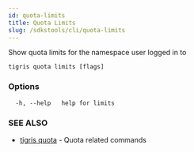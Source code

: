 ```yaml
---
id: quota-limits
title: Quota Limits
slug: /sdkstools/cli/quota-limits
---
```


Show quota limits for the namespace user logged in to

```
tigris quota limits [flags]
```

### Options

```
  -h, --help   help for limits
```

### SEE ALSO

- [tigris quota](tigris_quota.md) - Quota related commands
